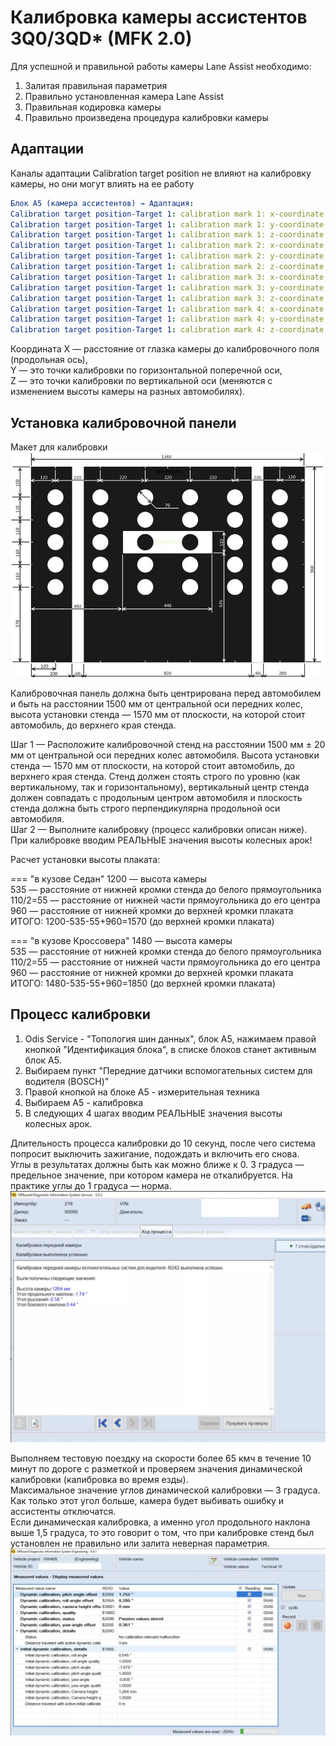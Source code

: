 
# Калибровка камеры ассистентов 3Q0/3QD* (MFK 2.0)

Для успешной и правильной работы камеры Lane Assist необходимо:
1. Залитая правильная параметрия
2. Правильно установленная камера Lane Assist
3. Правильная кодировка камеры
4. Правильно произведена процедура калибровки камеры

## Адаптации

Каналы адаптации Calibration target position не влияют на калибровку камеры, но они могут влиять на ее работу
``` yaml
Блок A5 (камера ассистентов) → Адаптация:
Calibration target position-Target 1: calibration mark 1: x-coordinate, Passat 2400 mm (Tiguan 2541 mm)
Calibration target position-Target 1: calibration mark 1: y-coordinate, Passat 745 mm (Tiguan 735 mm)
Calibration target position-Target 1: calibration mark 1: z-coordinate, Passat 1506 mm (Tiguan 1694 mm)
Calibration target position-Target 1: calibration mark 2: x-coordinate, Passat 2400 mm (Tiguan 2541 mm)
Calibration target position-Target 1: calibration mark 2: y-coordinate, Passat -745 mm (Tiguan 735 mm)
Calibration target position-Target 1: calibration mark 2: z-coordinate, Passat 1506 mm (Tiguan 1694 mm)
Calibration target position-Target 1: calibration mark 3: x-coordinate, Passat 2400 mm (Tiguan 2541 mm)
Calibration target position-Target 1: calibration mark 3: y-coordinate, Passat 745 mm (Tiguan 735 mm)
Calibration target position-Target 1: calibration mark 3: z-coordinate, Passat 846 mm (Tiguan 1106 mm)
Calibration target position-Target 1: calibration mark 4: x-coordinate, Passat 2400 mm (Tiguan 2541 mm)
Calibration target position-Target 1: calibration mark 4: y-coordinate, Passat -745 mm (Tiguan 735 mm)
Calibration target position-Target 1: calibration mark 4: z-coordinate, Passat 846 mm (Tiguan 1106 mm)
```
Координата X — расстояние от глазка камеры до калибровочного поля (продольная ось),  
Y — это точки калибровки по горизонтальной поперечной оси,  
Z — это точки калибровки по вертикальной оси (меняются с изменением высоты камеры на разных автомобилях). 

## Установка калибровочной панели

Макет для калибровки  
![Screenshot](../images/MQB/addons/Front_maket.jpg)  

Калибровочная панель должна быть центрирована перед автомобилем и быть на расстоянии 1500 мм от центральной оси передних колес, высота установки стенда — 1570 мм от плоскости, на которой стоит автомобиль, до верхнего края стенда.  

Шаг 1 — Расположите калибровочной стенд на расстоянии 1500 мм ± 20 мм от центральной оси передних колес автомобиля. Высота установки стенда — 1570 мм от плоскости, на которой стоит автомобиль, до верхнего края стенда. Стенд должен стоять строго по уровню (как вертикальному, так и горизонтальному), вертикальный центр стенда должен совпадать с продольным центром автомобиля и плоскость стенда должна быть строго перпендикулярна продольной оси автомобиля.  
Шаг 2 — Выполните калибровку (процесс калибровки описан ниже). При калибровке вводим РЕАЛЬНЫЕ значения высоты колесных арок!

Расчет установки высоты плаката:

=== "в кузове Седан"
    1200 — высота камеры  
    535 — расстояние от нижней кромки стенда до белого прямоугольника  
    110/2=55 — расстояние от нижней части прямоугольника до его центра  
    960 — расстояние от нижней кромки до верхней кромки плаката  
    ИТОГО: 1200-535-55+960=1570 (до верхней кромки плаката)

=== "в кузове Кроссовера"
    1480 — высота камеры  
    535 — расстояние от нижней кромки стенда до белого прямоугольника  
    110/2=55 — расстояние от нижней части прямоугольника до его центра  
    960 — расстояние от нижней кромки до верхней кромки плаката  
    ИТОГО: 1480-535-55+960=1850 (до верхней кромки плаката)

## Процесс калибровки

1. Odis Service - "Топология шин данных", блок A5, нажимаем правой кнопкой "Идентификация блока", в списке блоков станет активным блок A5. 
2. Выбираем пункт "Передние датчики вспомогательных систем для водителя (BOSCH)"
3. Правой кнопкой на блоке A5 - измерительная техника
4. Выбираем А5 - калибровка
5. В следующих 4 шагах вводим РЕАЛЬНЫЕ значения высоты колесных арок.

Длительность процесса калибровки до 10 секунд, после чего система попросит выключить зажигание, подождать и включить его снова.   
Углы в результатах должны быть как можно ближе к 0. 
3 градуса — предельное значение, при котором камера не откалибруется. На практике углы до 1 градуса — норма.
![Screenshot](../images/MQB/Initial%20calibration.png)  

Выполняем тестовую поездку на скорости более 65 кмч в течение 10 минут по дороге с разметкой и проверяем значения динамической калибровки (калибровка во время езды).  
Максимальное значение углов динамической калибровки — 3 градуса.  
Как только этот угол больше, камера будет выбивать ошибку и ассистенты отключатся.  
Если динамическая калибровка, а именно угол продольного наклона выше 1,5 градуса, то это говорит о том, что при калибровке стенд был установлен не правильно или залита неверная параметрия.
![Screenshot](../images/MQB/Dynamic%20calibration.png)  

